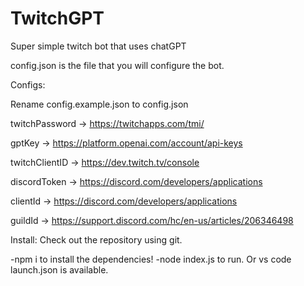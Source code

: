 # TwitchGPT

Super simple twitch bot that uses chatGPT

config.json is the file that you will configure the bot.

Configs:

Rename config.example.json to config.json

twitchPassword -> https://twitchapps.com/tmi/

gptKey -> https://platform.openai.com/account/api-keys

twitchClientID -> https://dev.twitch.tv/console

discordToken -> https://discord.com/developers/applications

clientId -> https://discord.com/developers/applications

guildId -> https://support.discord.com/hc/en-us/articles/206346498

Install:
Check out the repository using git.

-npm i to install the dependencies!
-node index.js to run. Or vs code launch.json is available.
